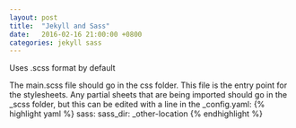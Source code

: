 ```yaml
---
layout: post
title:  "Jekyll and Sass"
date:   2016-02-16 21:00:00 +0800
categories: jekyll sass
---
```


Uses .scss format by default

The main.scss file should go in the css folder. This file is the entry point for the stylesheets. Any partial sheets that are being imported should go in the _scss folder, but this can be edited with a line in the _config.yaml:
{% highlight yaml %}
sass:
     sass_dir: _other-location
{% endhighlight %}